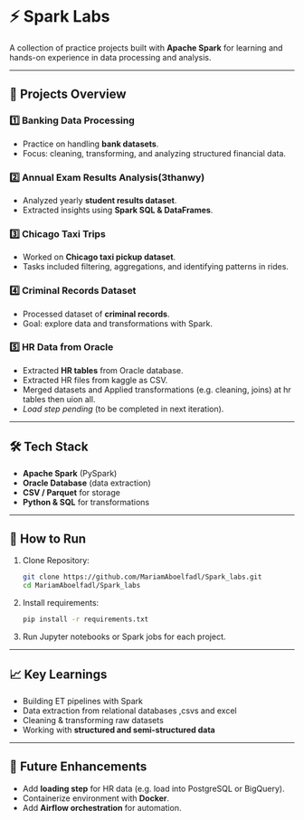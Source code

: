 # ⚡ Spark Labs

A collection of practice projects built with **Apache Spark** for learning and hands-on experience in data processing and analysis.

---

## 📂 Projects Overview

### 1️⃣ Banking Data Processing
- Practice on handling **bank datasets**.  
- Focus: cleaning, transforming, and analyzing structured financial data.

### 2️⃣ Annual Exam Results Analysis(3thanwy)
- Analyzed yearly **student results dataset**.  
- Extracted insights using **Spark SQL & DataFrames**.  

### 3️⃣ Chicago Taxi Trips
- Worked on **Chicago taxi pickup dataset**.  
- Tasks included filtering, aggregations, and identifying patterns in rides.

### 4️⃣ Criminal Records Dataset
- Processed dataset of **criminal records**.  
- Goal: explore data and transformations with Spark.

### 5️⃣ HR Data from Oracle
- Extracted **HR tables** from Oracle database.  
- Extracted HR files from kaggle as CSV.  
- Merged datasets and Applied transformations (e.g. cleaning, joins) at hr tables then uion all.  
- *Load step pending* (to be completed in next iteration).

---

## 🛠️ Tech Stack
- **Apache Spark** (PySpark)  
- **Oracle Database** (data extraction)  
- **CSV / Parquet** for storage  
- **Python & SQL** for transformations  

---

## 🚀 How to Run
1. Clone Repository:
   ```bash
   git clone https://github.com/MariamAboelfadl/Spark_labs.git
   cd MariamAboelfadl/Spark_labs
   ```
2. Install requirements:
   ```bash
   pip install -r requirements.txt
   ```
3. Run Jupyter notebooks or Spark jobs for each project.

---

## 📈 Key Learnings
- Building ET pipelines with Spark  
- Data extraction from relational databases ,csvs and excel
- Cleaning & transforming raw datasets  
- Working with **structured and semi-structured data**  

---

## 🚧 Future Enhancements
- Add **loading step** for HR data (e.g. load into PostgreSQL or BigQuery).  
- Containerize environment with **Docker**.  
- Add **Airflow orchestration** for automation.  

